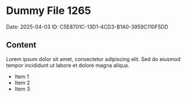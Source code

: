 # Dummy File 1265

Date: 2025-04-03
ID: C5E8701C-13D1-4CD3-B1A0-3959C110F5DD

## Content

Lorem ipsum dolor sit amet, consectetur adipiscing elit.
Sed do eiusmod tempor incididunt ut labore et dolore magna aliqua.

* Item 1
* Item 2
* Item 3
